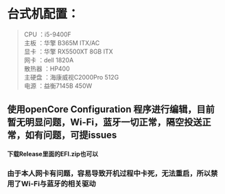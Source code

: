 台式机配置：
===
   >CPU ：i5-9400F <br>
   >主板 ：华擎 B365M ITX/AC <br>
   >显卡 ：华擎 RX5500XT 8GB ITX  <br>
   >网卡 ：dell 1820A  <br>
   >散热器 ：HP400  <br>
   >主硬盘 ：海康威视C2000Pro 512G 	 <br>
   >电源 ：益衡7145B 450W  <br>
      
使用openCore Configuration 程序进行编辑，目前暂无明显问题，Wi-Fi，蓝牙一切正常，隔空投送正常，如有问题，可提issues
---


#### 下载Release里面的EFI.zip也可以

### 由于本人网卡有问题，容易导致开机过程中卡死，无法重启，所以禁用了Wi-Fi与蓝牙的相关驱动
